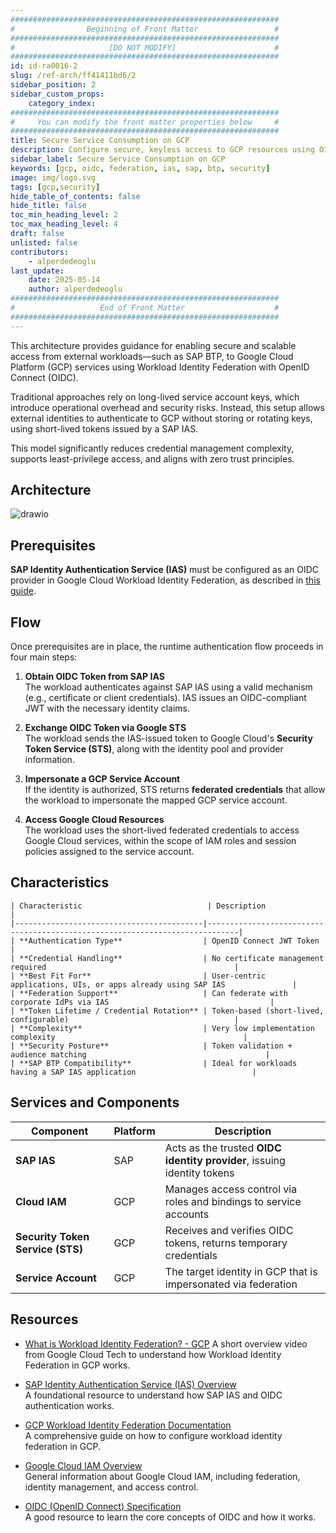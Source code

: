 ```yaml
---
############################################################
#                Beginning of Front Matter                 #
############################################################
#                     [DO NOT MODIFY]                      #
############################################################
id: id-ra0016-2 
slug: /ref-arch/ff41411bd6/2
sidebar_position: 2
sidebar_custom_props:
    category_index:
############################################################
#     You can modify the front matter properties below     #
############################################################
title: Secure Service Consumption on GCP
description: Configure secure, keyless access to GCP resources using OIDC-based Workload Identity Federation. Workloads  authenticate without storing service account keys.
sidebar_label: Secure Service Consumption on GCP
keywords: [gcp, oidc, federation, ias, sap, btp, security]
image: img/logo.svg
tags: [gcp,security]
hide_table_of_contents: false
hide_title: false
toc_min_heading_level: 2
toc_max_heading_level: 4
draft: false
unlisted: false
contributors:
    - alperdedeoglu
last_update:
    date: 2025-05-14
    author: alperdedeoglu
############################################################
#                   End of Front Matter                    #
############################################################
---
```


This architecture provides guidance for enabling secure and scalable access from external workloads—such as SAP BTP, to Google Cloud Platform (GCP) services using Workload Identity Federation with OpenID Connect (OIDC).

Traditional approaches rely on long-lived service account keys, which introduce operational overhead and security risks. Instead, this setup allows external identities to authenticate to GCP without storing or rotating keys, using short-lived tokens issued by a SAP IAS.

This model significantly reduces credential management complexity, supports least-privilege access, and aligns with zero trust principles.

## Architecture

![drawio](drawio/gcp-oidc.drawio)


## Prerequisites

**SAP Identity Authentication Service (IAS)** must be configured as an OIDC provider in Google Cloud Workload Identity Federation, as described in [this guide](https://cloud.google.com/iam/docs/workload-identity-federation-with-other-providers).  


## Flow

Once prerequisites are in place, the runtime authentication flow proceeds in four main steps:

1. **Obtain OIDC Token from SAP IAS**  
   The workload authenticates against SAP IAS using a valid mechanism (e.g., certificate or client credentials). IAS issues an OIDC-compliant JWT with the necessary identity claims.

2. **Exchange OIDC Token via Google STS**  
   The workload sends the IAS-issued token to Google Cloud's **Security Token Service (STS)**, along with the identity pool and provider information.

3. **Impersonate a GCP Service Account**  
   If the identity is authorized, STS returns **federated credentials** that allow the workload to impersonate the mapped GCP service account.

4. **Access Google Cloud Resources**  
   The workload uses the short-lived federated credentials to access Google Cloud services, within the scope of IAM roles and session policies assigned to the service account.


## Characteristics

    | Characteristic                            | Description                                                                 |
    |------------------------------------------|-----------------------------------------------------------------------------|
    | **Authentication Type**                  | OpenID Connect JWT Token                                            |
    | **Credential Handling**                  | No certificate management required                                          |
    | **Best Fit For**                         | User-centric applications, UIs, or apps already using SAP IAS               |
    | **Federation Support**                   | Can federate with corporate IdPs via IAS                                    |
    | **Token Lifetime / Credential Rotation** | Token-based (short-lived, configurable)                                     |
    | **Complexity**                           | Very low implementation complexity                                          |
    | **Security Posture**                     | Token validation + audience matching                                        |
    | **SAP BTP Compatibility**                | Ideal for workloads having a SAP IAS application                          |


## Services and Components


| Component              | Platform | Description                                                                 |
|------------------------|----------|-----------------------------------------------------------------------------|
| **SAP IAS**            | SAP      | Acts as the trusted **OIDC identity provider**, issuing identity tokens    |
| **Cloud IAM**          | GCP      | Manages access control via roles and bindings to service accounts          |
| **Security Token Service (STS)** | GCP | Receives and verifies OIDC tokens, returns temporary credentials      |
| **Service Account**    | GCP      | The target identity in GCP that is impersonated via federation             |

## Resources

- [What is Workload Identity Federation? - GCP](https://youtu.be/4vajaXzHN08?si=uiacY2kRkTA0ZKOa)
 A short overview video from Google Cloud Tech to understand how
 Workload Identity Federation in GCP works. 

- [SAP Identity Authentication Service (IAS) Overview](https://help.sap.com/viewer/product/SAP_IDENTITY_AUTHENTICATION_SERVICE/)  
   A foundational resource to understand how SAP IAS and OIDC authentication works.

- [GCP Workload Identity Federation Documentation](https://cloud.google.com/iam/docs/workload-identity-federation)  
   A comprehensive guide on how to configure workload identity federation in GCP.

- [Google Cloud IAM Overview](https://cloud.google.com/iam/docs/overview)  
   General information about Google Cloud IAM, including federation, identity management, and access control.

- [OIDC (OpenID Connect) Specification](https://openid.net/connect/)  
  A good resource to learn the core concepts of OIDC and how it works.

